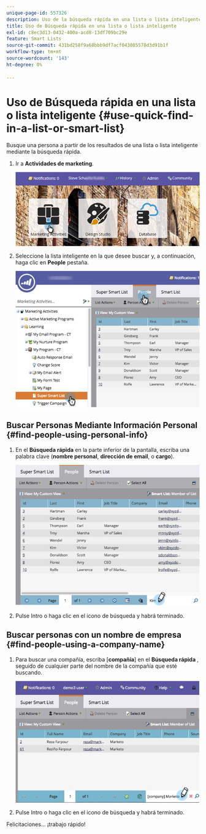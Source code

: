 ```yaml
---
unique-page-id: 557326
description: Uso de la búsqueda rápida en una lista o lista inteligente - Documentos de Marketo - Documentación del producto
title: Uso de Búsqueda rápida en una lista o lista inteligente
exl-id: c8ec3d13-0432-400a-acd8-13df709bc29e
feature: Smart Lists
source-git-commit: 431bd258f9a68bbb9df7acf043085578d3d91b1f
workflow-type: tm+mt
source-wordcount: '143'
ht-degree: 0%

---
```


# Uso de Búsqueda rápida en una lista o lista inteligente {#use-quick-find-in-a-list-or-smart-list}

Busque una persona a partir de los resultados de una lista o lista inteligente mediante la búsqueda rápida.

1. Ir a **Actividades de marketing**.

   ![](assets/login-marketing-activities.png)

1. Seleccione la lista inteligente en la que desee buscar y, a continuación, haga clic en **People** pestaña.

   ![](assets/smartlistpeople.png)

## Buscar Personas Mediante Información Personal {#find-people-using-personal-info}

1. En el **Búsqueda rápida** en la parte inferior de la pantalla, escriba una palabra clave (**nombre personal**, **dirección de email**, o **cargo**).

   ![](assets/searchpeople.png)

1. Pulse Intro o haga clic en el icono de búsqueda y habrá terminado.

## Buscar personas con un nombre de empresa {#find-people-using-a-company-name}

1. Para buscar una compañía, escriba [**compañía**] en el **Búsqueda rápida** , seguido de cualquier parte del nombre de la compañía que esté buscando.

   ![](assets/supersmartlistsearch.jpg)

1. Pulse Intro o haga clic en el icono de búsqueda y habrá terminado.

Felicitaciones... ¡trabajo rápido!
